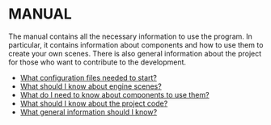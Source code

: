  # MANUAL

 The manual contains all the necessary information to use the program. 
 In particular, it contains information about components and how to use them to create your own scenes. 
 There is also general information about the project for those who want to contribute to the development.

 * [What configuration files needed to start?](config/Config.md)
 * [What should I know about engine scenes?](scenes/Scenes.md)
 * [What do I need to know about components to use them?](components/Components.md)
 * [What should I know about the project code?](code-hints/CodeHints.md)
 * [What general information should I know?](project/ProjectHints.md)
